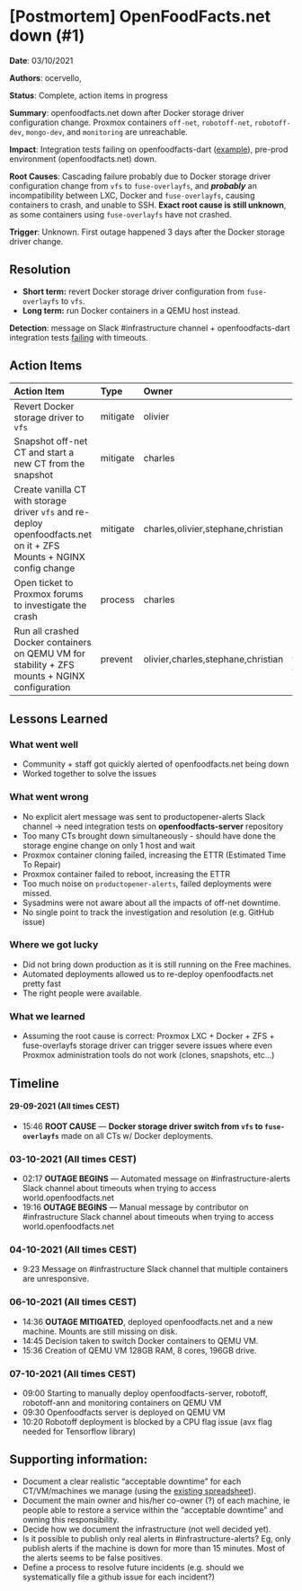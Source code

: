 # [Postmortem] OpenFoodFacts.net down (#1)

**Date**: 03/10/2021

**Authors**: ocervello, <add name here>

**Status**: Complete, action items in progress

**Summary**: openfoodfacts.net down after Docker storage driver configuration change. Proxmox containers `off-net`, `robotoff-net`, `robotoff-dev`, `mongo-dev`, and `monitoring` are unreachable.

**Impact**: Integration tests failing on openfoodfacts-dart ([example](https://github.com/openfoodfacts/openfoodfacts-dart/runs/3812250555?check_suite_focus=true)), pre-prod environment (openfoodfacts.net) down.

**Root Causes**: Cascading failure probably due to Docker storage driver configuration change from `vfs` to `fuse-overlayfs`, and ***probably*** an incompatibility between LXC, Docker and `fuse-overlayfs`, causing containers to crash, and unable to SSH. **Exact root cause is still unknown**, as some containers using `fuse-overlayfs` have not crashed.

**Trigger**: Unknown. First outage happened 3 days after the Docker storage driver change.

## Resolution


- **Short term:** revert Docker storage driver configuration from `fuse-overlayfs` to `vfs`.
- **Long term:** run Docker containers in a QEMU host instead.

**Detection**: message on Slack #infrastructure channel + openfoodfacts-dart integration tests [failing](https://github.com/openfoodfacts/openfoodfacts-dart/actions/runs/1295321901) with timeouts.

## Action Items


|**Action Item**|**Type**|**Owner**|**Status**|
| :- | :- | :- | :- |
|Revert Docker storage driver to `vfs`|mitigate|olivier|**DONE**|
|Snapshot off-net CT and start a new CT from the snapshot|mitigate|charles|**FAILED**|
|Create vanilla CT with storage driver `vfs` and re-deploy openfoodfacts.net on it + ZFS Mounts + NGINX config change|mitigate|charles,olivier,stephane,christian|**IN PROGRESS**|
|Open ticket to Proxmox forums to investigate the crash|process|charles|**TODO**|
|Run all crashed Docker containers on QEMU VM for stability + ZFS mounts + NGINX configuration|prevent|olivier,charles,stephane,christian|<https://github.com/openfoodfacts/openfoodfacts-infrastructure/issues/62>|

## Lessons Learned

### What went well

- Community + staff got quickly alerted of openfoodfacts.net being down
- Worked together to solve the issues

### What went wrong

- No explicit alert message was sent to productopener-alerts Slack channel → need integration tests on **openfoodfacts-server** repository
- Too many CTs brought down simultaneously - should have done the storage engine change on only 1 host and wait
- Proxmox container cloning failed, increasing the ETTR (Estimated Time To Repair)
- Proxmox container failed to reboot, increasing the ETTR
- Too much noise on `productopener-alerts`, failed deployments were missed.
- Sysadmins were not aware about all the impacts of off-net downtime.
- No single point to track the investigation and resolution (e.g. GitHub issue)

### Where we got lucky

- Did not bring down production as it is still running on the Free machines.
- Automated deployments allowed us to re-deploy openfoodfacts.net pretty fast
- The right people were available.

### What we learned

- Assuming the root cause is correct: Proxmox LXC + Docker + ZFS + fuse-overlayfs storage driver can trigger severe issues where even Proxmox administration tools do not work (clones, snapshots, etc…)
## Timeline

#### 29-09-2021 (All times CEST)

- 15:46 **ROOT CAUSE** — **Docker storage driver switch from `vfs` to `fuse-overlayfs`** made on all CTs w/ Docker deployments.

### 03-10-2021 (All times CEST)

- 02:17 **OUTAGE BEGINS** — Automated message on #infrastructure-alerts Slack channel about timeouts when trying to access world.openfoodfacts.net
- 19:16 **OUTAGE BEGINS** — Manual message by contributor on #infrastructure Slack channel about timeouts when trying to access world.openfoodfacts.net

### 04-10-2021 (All times CEST)

- 9:23 Message on #infrastructure Slack channel that multiple containers are unresponsive.

### 06-10-2021 (All times CEST)

- 14:36 **OUTAGE MITIGATED**, deployed openfoodfacts.net and a new machine. Mounts are still missing on disk.
- 14:45 Decision taken to switch Docker containers to QEMU VM.
- 15:36 Creation of QEMU VM 128GB RAM, 8 cores, 196GB drive.

### 07-10-2021 (All times CEST)

- 09:00 Starting to manually deploy openfoodfacts-server, robotoff, robotoff-ann and monitoring containers on QEMU VM
- 09:30 Openfoodfacts server is deployed on QEMU VM
- 10:20 Robotoff deployment is blocked by a CPU flag issue (avx flag needed for Tensorflow library)

## Supporting information:

- Document  a clear realistic “acceptable downtime” for each CT/VM/machines we manage (using the [existing spreadsheet](https://docs.google.com/spreadsheets/d/19RePmE_-1V_He73fpMJYukEMjPWNmav1610yjpGKfD0/edit#gid=0)).
- Document the main owner and his/her co-owner (?) of each machine, ie people able to restore a service within the “acceptable downtime” and owning this responsibility.
- Decide how we document the infrastructure (not well decided yet).
- Is it possible to publish only real alerts in #infrastructure-alerts? Eg, only publish alerts if the machine is down for more than 15 minutes. Most of the alerts seems to be false positives.
- Define a process to resolve future incidents (e.g. should we systematically file a github issue for each incident?)
